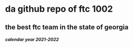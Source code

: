 # da github repo of ftc 1002
## the best ftc team in the state of georgia
##### calendar year 2021-2022
